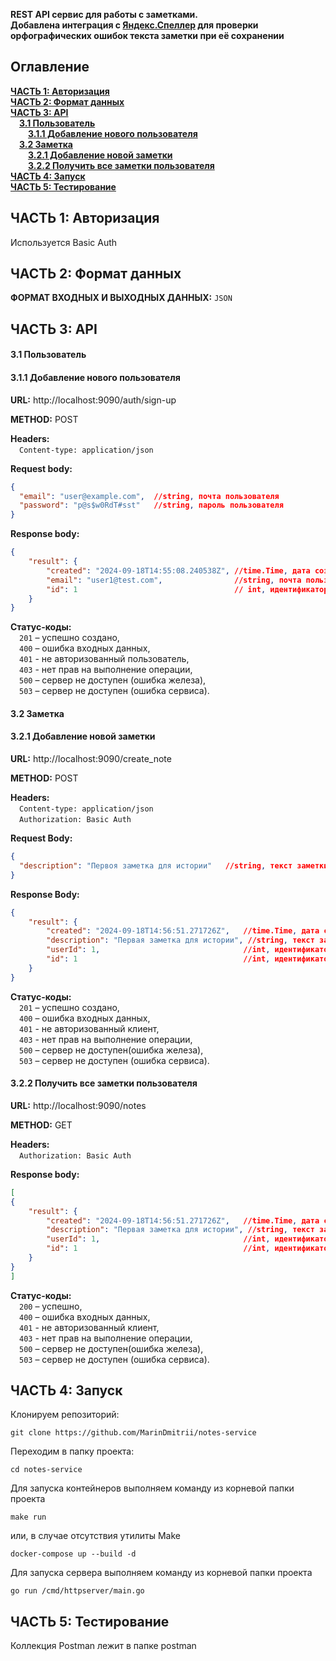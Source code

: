 **REST API сервис для работы с заметками.**  
**Добавлена интеграция с [Яндекс.Спеллер](https://yandex.ru/dev/speller/) для проверки орфографических ошибок текста заметки при её сохранении**

## Оглавление

**[ЧАСТЬ 1: Авторизация](#auth)**  
**[ЧАСТЬ 2: Формат данных](#format)**  
**[ЧАСТЬ 3: API](#api)**  
&emsp;**[3.1 Пользователь](#user)**  
&emsp;&emsp;**[3.1.1 Добавление нового пользователя](#user-add)**  
&emsp;**[3.2 Заметка](#note)**  
&emsp;&emsp;**[3.2.1 Добавление новой заметки](#note-add)**  
&emsp;&emsp;**[3.2.2 Получить все заметки пользователя](#note-get-all-by-user)**  
**[ЧАСТЬ 4: Запуск](#start)**  
**[ЧАСТЬ 5: Тестирование](#testing)**  


## <a name="auth">ЧАСТЬ 1: Авторизация</a>

Используется Basic Auth


## <a name="format">ЧАСТЬ 2: Формат данных</a>

**ФОРМАТ ВХОДНЫХ И ВЫХОДНЫХ ДАННЫХ:** `JSON`  


## <a name="api">ЧАСТЬ 3: API</a>  

#### <a name="user">3.1 Пользователь</a>  

#### <a name="user-add">3.1.1 Добавление нового пользователя</a>  

**URL:** http://localhost:9090/auth/sign-up  

**METHOD:** POST  

**Headers:**  
&emsp;`Content-type: application/json`  

**Request body:**

```json
{
  "email": "user@example.com",  //string, почта пользователя
  "password": "p@s$w0RdT#sst"   //string, пароль пользователя
}  
```

**Response body:**

```json
{
    "result": {
        "created": "2024-09-18T14:55:08.240538Z", //time.Time, дата создания
        "email": "user1@test.com",                //string, почта пользователя
        "id": 1                                   // int, идентификатор пользователя
    }
}
```

**Статус-коды:**  
&emsp;`201` – успешно создано,  
&emsp;`400` – ошибка входных данных,  
&emsp;`401` - не авторизованный пользователь,  
&emsp;`403` - нет прав на выполнение операции,  
&emsp;`500` – сервер не доступен (ошибка железа),  
&emsp;`503` – сервер не доступен (ошибка сервиса).


#### <a name="note">3.2 Заметка</a>  

#### <a name="note-add">3.2.1 Добавление новой заметки</a>  

**URL:** http://localhost:9090/create_note  

**METHOD:** POST  

**Headers:**  
&emsp;`Content-type: application/json`  
&emsp;`Authorization: Basic Auth`

**Request Body:**

```json
{
  "description": "Первоя заметка для истории"   //string, текст заметки
}  
```

  **Response Body:**

```json
{
    "result": {
        "created": "2024-09-18T14:56:51.271726Z",   //time.Time, дата создания
        "description": "Первая заметка для истории", //string, текст заметки
        "userId": 1,                                //int, идентификатор пользователя
        "id": 1                                     //int, идентификатор заметки
    }
}
```


**Статус-коды:**  
&emsp;`201` – успешно создано,  
&emsp;`400` – ошибка входных данных,  
&emsp;`401` - не авторизованный клиент,  
&emsp;`403` - нет прав на выполнение операции,  
&emsp;`500` – сервер не доступен(ошибка железа),  
&emsp;`503` – сервер не доступен (ошибка сервиса).


#### <a name="note-get-all-by-user">3.2.2 Получить все заметки пользователя</a>  

**URL:** http://localhost:9090/notes  

**METHOD:** GET  

**Headers:**  
&emsp;`Authorization: Basic Auth`

**Response body:**  

```json
[
{
    "result": {
        "created": "2024-09-18T14:56:51.271726Z",   //time.Time, дата создания
        "description": "Первая заметка для истории", //string, текст заметки
        "userId": 1,                                //int, идентификатор пользователя
        "id": 1                                     //int, идентификатор заметки
    }
}
]
```

**Статус-коды:**  
&emsp;`200` – успешно,  
&emsp;`400` – ошибка входных данных,  
&emsp;`401` - не авторизованный клиент,  
&emsp;`403` - нет прав на выполнение операции,  
&emsp;`500` – сервер не доступен(ошибка железа),  
&emsp;`503` – сервер не доступен (ошибка сервиса).


## <a name="start">ЧАСТЬ 4: Запуск</a>

Клонируем репозиторий:
```
git clone https://github.com/MarinDmitrii/notes-service
```

Переходим в папку проекта:
```
cd notes-service
```

Для запуска контейнеров выполняем команду из корневой папки проекта 
```
make run
```
или, в случае отсутствия утилиты Make
```
docker-compose up --build -d
```

Для запуска сервера выполняем команду из корневой папки проекта 
```
go run /cmd/httpserver/main.go
```


## <a name="testing">ЧАСТЬ 5: Тестирование</a>

Коллекция Postman лежит в папке postman
